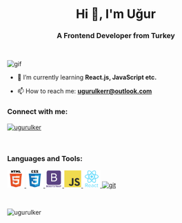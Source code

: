 <h1 align="center">Hi 👋, I'm Uğur</h1>
<h3 align="center">A Frontend Developer from Turkey</h3> <br>

![gif](https://www.google.com/url?sa=i&url=https%3A%2F%2Fwww.bilisimevreni.tk%2F&psig=AOvVaw3iAok09Moah2sSkrhT1wct&ust=1637957755771000&source=images&cd=vfe&ved=0CAsQjRxqFwoTCID10ciqtPQCFQAAAAAdAAAAABAY.gif)

- 🌱 I’m currently learning **React.js, JavaScript etc.** 

- 📫 How to reach me: **ugurulkerr@outlook.com** 

<h3 align="left">Connect with me:</h3>
<p align="left">
<a href="https://linkedin.com/in/ugurulker" target="blank"><img align="center" src="https://raw.githubusercontent.com/rahuldkjain/github-profile-readme-generator/master/src/images/icons/Social/linked-in-alt.svg" alt="ugurulker" height="30" width="40" /></a>
</p> <br>

<h3 align="left">Languages and Tools:</h3> 
<p align="left"> <a href="https://www.w3.org/html/" target="_blank"> <img src="https://raw.githubusercontent.com/devicons/devicon/master/icons/html5/html5-original-wordmark.svg" alt="html5" width="40" height="40"/> </a> <a href="https://www.w3schools.com/css/" target="_blank"> <img src="https://raw.githubusercontent.com/devicons/devicon/master/icons/css3/css3-original-wordmark.svg" alt="css3" width="40" height="40"/> </a> <a href="https://getbootstrap.com" target="_blank"> <img src="https://raw.githubusercontent.com/devicons/devicon/master/icons/bootstrap/bootstrap-plain-wordmark.svg" alt="bootstrap" width="40" height="40"/> </a> <a href="https://developer.mozilla.org/en-US/docs/Web/JavaScript" target="_blank"> <img src="https://raw.githubusercontent.com/devicons/devicon/master/icons/javascript/javascript-original.svg" alt="javascript" width="40" height="40"/> </a> <a href="https://reactjs.org/" target="_blank"> <img src="https://raw.githubusercontent.com/devicons/devicon/master/icons/react/react-original-wordmark.svg" alt="react" width="40" height="40"/> </a> <a href="https://git-scm.com/" target="_blank"> <img src="https://www.vectorlogo.zone/logos/git-scm/git-scm-icon.svg" alt="git" width="40" height="40"/> </a>    </p><br>

<p><img align="center" src="https://github-readme-stats.vercel.app/api/top-langs?username=ugurulker&show_icons=true&theme=dark&title_color=ffa21f&text_color=ffbab3&bg_color=141321&hide_border=true&locale=en&layout=compact" alt="ugurulker" /></p>